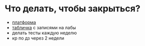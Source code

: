 # Что делать, чтобы закрыться?
- [платформа](https://study.physics.itmo.ru/)
- [табличка](https://docs.google.com/spreadsheets/d/1a2wiHV4mkDY2ZqOTTw0Pe-_gLkIX6uBs0qJdWqiUeys/edit?gid=1143071228#gid=1143071228) с записями на лабы
- делать тесты каждую неделю
- кр по дз через 2 недели
  
